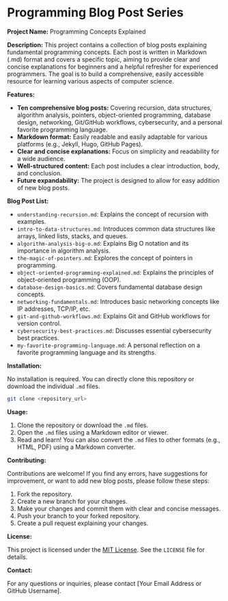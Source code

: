 # Programming Blog Post Series

**Project Name:** Programming Concepts Explained

**Description:** This project contains a collection of blog posts explaining fundamental programming concepts.  Each post is written in Markdown (.md) format and covers a specific topic, aiming to provide clear and concise explanations for beginners and a helpful refresher for experienced programmers.  The goal is to build a comprehensive, easily accessible resource for learning various aspects of computer science.

**Features:**

* **Ten comprehensive blog posts:** Covering recursion, data structures, algorithm analysis, pointers, object-oriented programming, database design, networking, Git/GitHub workflows, cybersecurity, and a personal favorite programming language.
* **Markdown format:**  Easily readable and easily adaptable for various platforms (e.g., Jekyll, Hugo, GitHub Pages).
* **Clear and concise explanations:**  Focus on simplicity and readability for a wide audience.
* **Well-structured content:** Each post includes a clear introduction, body, and conclusion.
* **Future expandability:** The project is designed to allow for easy addition of new blog posts.


**Blog Post List:**

* `understanding-recursion.md`: Explains the concept of recursion with examples.
* `intro-to-data-structures.md`: Introduces common data structures like arrays, linked lists, stacks, and queues.
* `algorithm-analysis-big-o.md`: Explains Big O notation and its importance in algorithm analysis.
* `the-magic-of-pointers.md`:  Explores the concept of pointers in programming.
* `object-oriented-programming-explained.md`: Explains the principles of object-oriented programming (OOP).
* `database-design-basics.md`: Covers fundamental database design concepts.
* `networking-fundamentals.md`: Introduces basic networking concepts like IP addresses, TCP/IP, etc.
* `git-and-github-workflows.md`: Explains Git and GitHub workflows for version control.
* `cybersecurity-best-practices.md`:  Discusses essential cybersecurity best practices.
* `my-favorite-programming-language.md`: A personal reflection on a favorite programming language and its strengths.


**Installation:**

No installation is required.  You can directly clone this repository or download the individual `.md` files.

```bash
git clone <repository_url>
```

**Usage:**

1. Clone the repository or download the `.md` files.
2. Open the `.md` files using a Markdown editor or viewer.
3. Read and learn!  You can also convert the `.md` files to other formats (e.g., HTML, PDF) using a Markdown converter.


**Contributing:**

Contributions are welcome!  If you find any errors, have suggestions for improvement, or want to add new blog posts, please follow these steps:

1. Fork the repository.
2. Create a new branch for your changes.
3. Make your changes and commit them with clear and concise messages.
4. Push your branch to your forked repository.
5. Create a pull request explaining your changes.


**License:**

This project is licensed under the [MIT License](LICENSE).  See the `LICENSE` file for details.


**Contact:**

For any questions or inquiries, please contact [Your Email Address or GitHub Username].
